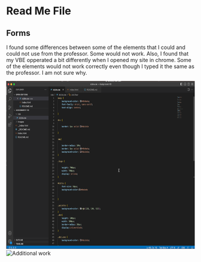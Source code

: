 # Read Me File

## Forms
I found some differences between some of the elements that I could and could not use from the professor.  Some would not work.  Also, I found that my VBE opperated a bit differently when I opened my site in chrome. Some of the elements would not work correctly even though I typed it the same as the professor. I am not sure why. 


<img src="images/ss1.png" style="width:900px; height:450px;" alt="my work">
<img src="images/ss22.png" style="width:900px; height:450px;" alt="Additional work">
